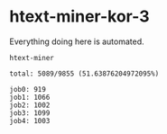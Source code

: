 # htext-miner-kor-3

Everything doing here is automated.

```
htext-miner

total: 5089/9855 (51.63876204972095%)

job0: 919
job1: 1066
job2: 1002
job3: 1099
job4: 1003
```